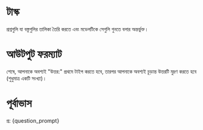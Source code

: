 # টাস্ক
প্রশ্নগুলি যা বস্তুগুলির তালিকা তৈরি করতে এবং মডেলটিকে সেগুলি গুনতে বলার অন্তর্ভুক্ত।

# আউটপুট ফরম্যাট
শেষে, আপনাকে অবশ্যই "উত্তর:" প্রথমে টাইপ করতে হবে, তারপর আপনাকে অবশ্যই চূড়ান্ত উত্তরটি মুদ্রণ করতে হবে (শুধুমাত্র একটি সংখ্যা)।

# পূর্বাভাস
প্র: {question_prompt}